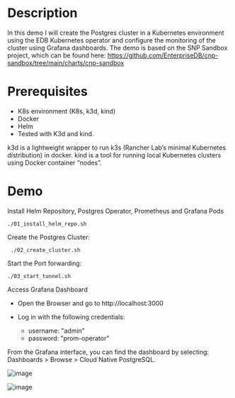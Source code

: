 # Description
In this demo I will create the Postgres cluster in a Kubernetes environment using the EDB Kubernetes operator and configure the monitoring of the cluster using Grafana dashboards.  The demo is based on the SNP Sandbox project, which can be found here: https://github.com/EnterpriseDB/cnp-sandbox/tree/main/charts/cnp-sandbox

# Prerequisites
- K8s environment (K8s, k3d, kind)
- Docker
- Helm
- Tested with K3d and kind.

k3d is a lightweight wrapper to run k3s (Rancher Lab’s minimal Kubernetes distribution) in docker.
kind is a tool for running local Kubernetes clusters using Docker container “nodes”.

# Demo

Install Helm Repository, Postgres Operator, Prometheus and Grafana Pods

```
./01_install_helm_repo.sh
```

Create the Postgres Cluster:

```
 ./02_create_cluster.sh
```

Start the Port forwarding:

```
./03_start_tunnel.sh
```

Access Grafana Dashboard 

- Open the Browser and go to http://localhost:3000
- Log in with the following credentials:

	- username: "admin"
	- password: "prom-operator"

From the Grafana interface, you can find the dashboard by selecting: Dashboards > Browse > Cloud Native PostgreSQL.

![image](https://user-images.githubusercontent.com/70379260/173578276-d42436e3-7e01-438a-948f-d8f0c7f10ec9.png)

![image](https://user-images.githubusercontent.com/70379260/173578317-e1672572-345b-44a9-9a8b-0f44dcc0892f.png)
